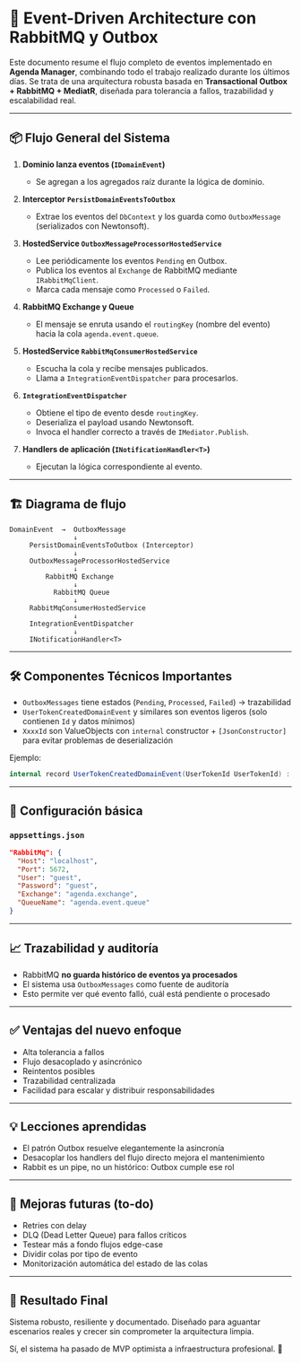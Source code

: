 # 🧠 Event-Driven Architecture con RabbitMQ y Outbox

Este documento resume el flujo completo de eventos implementado en **Agenda Manager**, combinando todo el trabajo realizado durante los últimos días. Se trata de una arquitectura robusta basada en **Transactional Outbox + RabbitMQ + MediatR**, diseñada para tolerancia a fallos, trazabilidad y escalabilidad real.

---

## 📦 Flujo General del Sistema

1. **Dominio lanza eventos (`IDomainEvent`)**
   - Se agregan a los agregados raíz durante la lógica de dominio.

2. **Interceptor `PersistDomainEventsToOutbox`**
   - Extrae los eventos del `DbContext` y los guarda como `OutboxMessage` (serializados con Newtonsoft).

3. **HostedService `OutboxMessageProcessorHostedService`**
   - Lee periódicamente los eventos `Pending` en Outbox.
   - Publica los eventos al `Exchange` de RabbitMQ mediante `IRabbitMqClient`.
   - Marca cada mensaje como `Processed` o `Failed`.

4. **RabbitMQ Exchange y Queue**
   - El mensaje se enruta usando el `routingKey` (nombre del evento) hacia la cola `agenda.event.queue`.

5. **HostedService `RabbitMqConsumerHostedService`**
   - Escucha la cola y recibe mensajes publicados.
   - Llama a `IntegrationEventDispatcher` para procesarlos.

6. **`IntegrationEventDispatcher`**
   - Obtiene el tipo de evento desde `routingKey`.
   - Deserializa el payload usando Newtonsoft.
   - Invoca el handler correcto a través de `IMediator.Publish`.

7. **Handlers de aplicación (`INotificationHandler<T>`)**
   - Ejecutan la lógica correspondiente al evento.

---

## 🏗 Diagrama de flujo

```
DomainEvent  →  OutboxMessage
                ↓
     PersistDomainEventsToOutbox (Interceptor)
                ↓
     OutboxMessageProcessorHostedService
                ↓
         RabbitMQ Exchange
                ↓
           RabbitMQ Queue
                ↓
     RabbitMqConsumerHostedService
                ↓
     IntegrationEventDispatcher
                ↓
     INotificationHandler<T>
```

---

## 🛠 Componentes Técnicos Importantes

- `OutboxMessages` tiene estados (`Pending`, `Processed`, `Failed`) → trazabilidad
- `UserTokenCreatedDomainEvent` y similares son eventos ligeros (solo contienen `Id` y datos mínimos)
- `XxxxId` son ValueObjects con `internal` constructor + `[JsonConstructor]` para evitar problemas de deserialización

Ejemplo:

```csharp
internal record UserTokenCreatedDomainEvent(UserTokenId UserTokenId) : IDomainEvent;
```

---

## 📁 Configuración básica

### `appsettings.json`

```json
"RabbitMq": {
  "Host": "localhost",
  "Port": 5672,
  "User": "guest",
  "Password": "guest",
  "Exchange": "agenda.exchange",
  "QueueName": "agenda.event.queue"
}
```

---

## 📈 Trazabilidad y auditoría

- RabbitMQ **no guarda histórico de eventos ya procesados**
- El sistema usa `OutboxMessages` como fuente de auditoría
- Esto permite ver qué evento falló, cuál está pendiente o procesado

---

## ✅ Ventajas del nuevo enfoque

- Alta tolerancia a fallos
- Flujo desacoplado y asincrónico
- Reintentos posibles
- Trazabilidad centralizada
- Facilidad para escalar y distribuir responsabilidades

---

## 💡 Lecciones aprendidas

- El patrón Outbox resuelve elegantemente la asincronía
- Desacoplar los handlers del flujo directo mejora el mantenimiento
- Rabbit es un pipe, no un histórico: Outbox cumple ese rol

---

## 📍 Mejoras futuras (to-do)

- Retries con delay
- DLQ (Dead Letter Queue) para fallos críticos
- Testear más a fondo flujos edge-case
- Dividir colas por tipo de evento
- Monitorización automática del estado de las colas

---

## 🏁 Resultado Final

Sistema robusto, resiliente y documentado.
Diseñado para aguantar escenarios reales y crecer sin comprometer la arquitectura limpia.

Sí, el sistema ha pasado de MVP optimista a infraestructura profesional. 🎯
